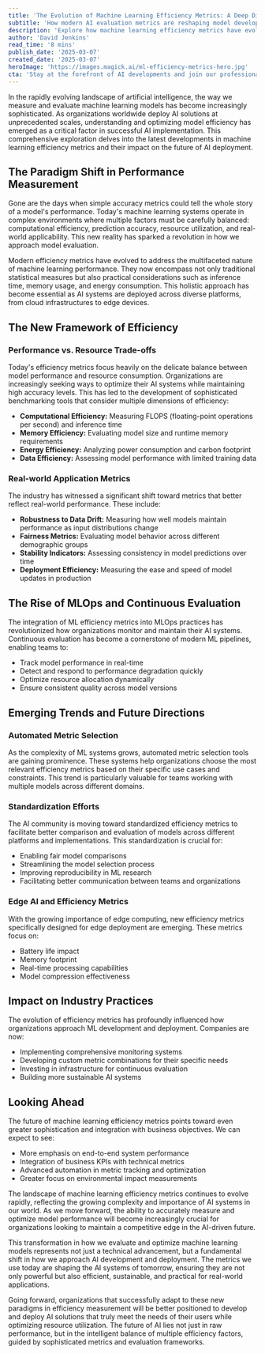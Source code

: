 ```yaml
---
title: 'The Evolution of Machine Learning Efficiency Metrics: A Deep Dive into Model Performance Assessment'
subtitle: 'How modern AI evaluation metrics are reshaping model development and deployment'
description: 'Explore how machine learning efficiency metrics have evolved beyond simple accuracy measures to encompass computational efficiency, resource utilization, and real-world applicability. Learn about the latest developments in model performance assessment and their impact on AI deployment strategies.'
author: 'David Jenkins'
read_time: '8 mins'
publish_date: '2025-03-07'
created_date: '2025-03-07'
heroImage: 'https://images.magick.ai/ml-efficiency-metrics-hero.jpg'
cta: 'Stay at the forefront of AI developments and join our professional network! Follow us on LinkedIn for regular updates on machine learning metrics, industry best practices, and emerging trends in AI evaluation methodologies.'
---
```


In the rapidly evolving landscape of artificial intelligence, the way we measure and evaluate machine learning models has become increasingly sophisticated. As organizations worldwide deploy AI solutions at unprecedented scales, understanding and optimizing model efficiency has emerged as a critical factor in successful AI implementation. This comprehensive exploration delves into the latest developments in machine learning efficiency metrics and their impact on the future of AI deployment.

## The Paradigm Shift in Performance Measurement

Gone are the days when simple accuracy metrics could tell the whole story of a model's performance. Today's machine learning systems operate in complex environments where multiple factors must be carefully balanced: computational efficiency, prediction accuracy, resource utilization, and real-world applicability. This new reality has sparked a revolution in how we approach model evaluation.

Modern efficiency metrics have evolved to address the multifaceted nature of machine learning performance. They now encompass not only traditional statistical measures but also practical considerations such as inference time, memory usage, and energy consumption. This holistic approach has become essential as AI systems are deployed across diverse platforms, from cloud infrastructures to edge devices.

## The New Framework of Efficiency

### Performance vs. Resource Trade-offs

Today's efficiency metrics focus heavily on the delicate balance between model performance and resource consumption. Organizations are increasingly seeking ways to optimize their AI systems while maintaining high accuracy levels. This has led to the development of sophisticated benchmarking tools that consider multiple dimensions of efficiency:

- **Computational Efficiency:** Measuring FLOPS (floating-point operations per second) and inference time
- **Memory Efficiency:** Evaluating model size and runtime memory requirements
- **Energy Efficiency:** Analyzing power consumption and carbon footprint
- **Data Efficiency:** Assessing model performance with limited training data

### Real-world Application Metrics

The industry has witnessed a significant shift toward metrics that better reflect real-world performance. These include:

- **Robustness to Data Drift:** Measuring how well models maintain performance as input distributions change
- **Fairness Metrics:** Evaluating model behavior across different demographic groups
- **Stability Indicators:** Assessing consistency in model predictions over time
- **Deployment Efficiency:** Measuring the ease and speed of model updates in production

## The Rise of MLOps and Continuous Evaluation

The integration of ML efficiency metrics into MLOps practices has revolutionized how organizations monitor and maintain their AI systems. Continuous evaluation has become a cornerstone of modern ML pipelines, enabling teams to:

- Track model performance in real-time
- Detect and respond to performance degradation quickly
- Optimize resource allocation dynamically
- Ensure consistent quality across model versions

## Emerging Trends and Future Directions

### Automated Metric Selection

As the complexity of ML systems grows, automated metric selection tools are gaining prominence. These systems help organizations choose the most relevant efficiency metrics based on their specific use cases and constraints. This trend is particularly valuable for teams working with multiple models across different domains.

### Standardization Efforts

The AI community is moving toward standardized efficiency metrics to facilitate better comparison and evaluation of models across different platforms and implementations. This standardization is crucial for:

- Enabling fair model comparisons
- Streamlining the model selection process
- Improving reproducibility in ML research
- Facilitating better communication between teams and organizations

### Edge AI and Efficiency Metrics

With the growing importance of edge computing, new efficiency metrics specifically designed for edge deployment are emerging. These metrics focus on:

- Battery life impact
- Memory footprint
- Real-time processing capabilities
- Model compression effectiveness

## Impact on Industry Practices

The evolution of efficiency metrics has profoundly influenced how organizations approach ML development and deployment. Companies are now:

- Implementing comprehensive monitoring systems
- Developing custom metric combinations for their specific needs
- Investing in infrastructure for continuous evaluation
- Building more sustainable AI systems

## Looking Ahead

The future of machine learning efficiency metrics points toward even greater sophistication and integration with business objectives. We can expect to see:

- More emphasis on end-to-end system performance
- Integration of business KPIs with technical metrics
- Advanced automation in metric tracking and optimization
- Greater focus on environmental impact measurements

The landscape of machine learning efficiency metrics continues to evolve rapidly, reflecting the growing complexity and importance of AI systems in our world. As we move forward, the ability to accurately measure and optimize model performance will become increasingly crucial for organizations looking to maintain a competitive edge in the AI-driven future.

This transformation in how we evaluate and optimize machine learning models represents not just a technical advancement, but a fundamental shift in how we approach AI development and deployment. The metrics we use today are shaping the AI systems of tomorrow, ensuring they are not only powerful but also efficient, sustainable, and practical for real-world applications.

Going forward, organizations that successfully adapt to these new paradigms in efficiency measurement will be better positioned to develop and deploy AI solutions that truly meet the needs of their users while optimizing resource utilization. The future of AI lies not just in raw performance, but in the intelligent balance of multiple efficiency factors, guided by sophisticated metrics and evaluation frameworks.